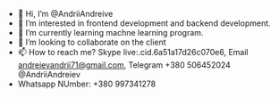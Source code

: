 - 👋 Hi, I’m @AndriiAndreive
- 👀 I’m interested in frontend development and backend development.
- 🌱 I’m currently learning machne learning program.
- 💞️ I’m looking to collaborate on the client
- 📫 How to reach me? Skype live:.cid.6a51a17d26c070e6, Email andreievandrii71@gmail.com, Telegram +380 506452024 @AndriiAndreiev
- Whatsapp NUmber: +380 997341278

<!---
AndriiAndreive/AndriiAndreive is a ✨ special ✨ repository because its `README.md` (this file) appears on your GitHub profile.
You can click the Preview link to take a look at your changes.
--->
